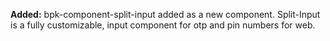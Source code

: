 **Added:**
bpk-component-split-input added as a new component. Split-Input is a fully customizable, input component for otp and pin numbers for web.